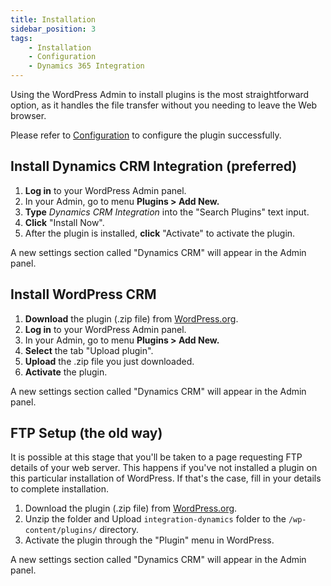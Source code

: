 ```yaml
---
title: Installation
sidebar_position: 3
tags:
    - Installation
    - Configuration
    - Dynamics 365 Integration
---
```


Using the WordPress Admin to install plugins is the most straightforward option, as it handles the file transfer without you needing to leave the Web browser.

Please refer to [Configuration](configuration.md) to configure the plugin successfully. 

## Install Dynamics CRM Integration (preferred)

1. **Log in** to your WordPress Admin panel.
1. In your Admin, go to menu **Plugins > Add New.**
1. **Type** *Dynamics CRM Integration* into the "Search Plugins" text input.
1. **Click** "Install Now".
1. After the plugin is installed, **click** "Activate" to activate the plugin.

A new settings section called "Dynamics CRM" will appear in the Admin panel.

## Install WordPress CRM

1. **Download** the plugin (.zip file) from [WordPress.org](https://wordpress.org/plugins/integration-dynamics/).
1. **Log in** to your WordPress Admin panel.
1. In your Admin, go to menu **Plugins > Add New.**
1. **Select** the tab "Upload plugin".
1. **Upload** the .zip file you just downloaded.
1. **Activate** the plugin.

A new settings section called "Dynamics CRM" will appear in the Admin panel.

## FTP Setup (the old way)

It is possible at this stage that you'll be taken to a page requesting FTP details of your web server. This happens if you've not installed a plugin on this particular installation of WordPress. If that's the case, fill in your details to complete installation.

1. Download the plugin (.zip file) from [WordPress.org](https://wordpress.org/plugins/integration-dynamics/).
1. Unzip the folder and Upload `integration-dynamics` folder to the `/wp-content/plugins/` directory.
1. Activate the plugin through the "Plugin" menu in WordPress.

A new settings section called "Dynamics CRM" will appear in the Admin panel.
